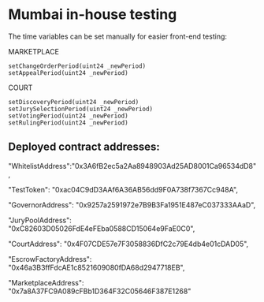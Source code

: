# Mumbai in-house testing

The time variables can be set manually for easier front-end testing:

MARKETPLACE
```
setChangeOrderPeriod(uint24 _newPeriod)
setAppealPeriod(uint24 _newPeriod)
```

COURT
```
setDiscoveryPeriod(uint24 _newPeriod)
setJurySelectionPeriod(uint24 _newPeriod)
setVotingPeriod(uint24 _newPeriod)
setRulingPeriod(uint24 _newPeriod)
```

## Deployed contract addresses:

"WhitelistAddress":"0x3A6fB2ec5a2Aa8948903Ad25AD8001Ca96534dD8",

"TestToken": "0xac04C9dD3AAf6A36AB56dd9F0A738f7367Cc948A",

"GovernorAddress": "0x9257a2591972e7B9B3Fa1951E487eC037333AAaD",

"JuryPoolAddress": "0xC82603D05026FdE4eFEba0588CD15064e9FaE0C0",

"CourtAddress": "0x4F07CDE57e7F3058836DfC2c79E4db4e01cDAD05",

"EscrowFactoryAddress": "0x46a3B3ffFdcAE1c8521609080fDA68d2947718EB",

"MarketplaceAddress": "0x7a8A37FC9A089cFBb1D364F32C05646F387E1268"

